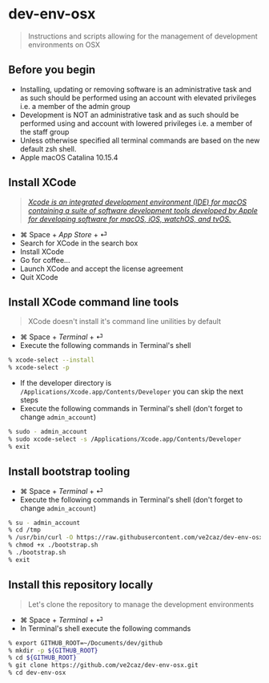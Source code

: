 # dev-env-osx

> Instructions and scripts allowing for the management of development environments on OSX

## Before you begin

- Installing, updating or removing software is an administrative task and as such should be performed using an account with elevated privileges i.e. a member of the admin group
- Development is NOT an administrative task and as such should be performed using and account with lowered privileges i.e. a member of the staff group
- Unless otherwise specified all terminal commands are based on the new default zsh shell.
- Apple macOS Catalina 10.15.4

## Install XCode

> *[Xcode is an integrated development environment (IDE) for macOS containing a suite of software development tools developed by Apple for developing software for macOS, iOS, watchOS, and tvOS.](https://en.wikipedia.org/wiki/Xcode)*

- ⌘ Space + *App Store* + ⏎
- Search for XCode in the search box
- Install XCode
- Go for coffee...
- Launch XCode and accept the license agreement
- Quit XCode

## Install XCode command line tools

> XCode doesn't install it's command line unilities by default

- ⌘ Space + *Terminal* + ⏎
- Execute the following commands in Terminal's shell

```zsh
% xcode-select --install
% xcode-select -p
```

- If the developer directory is `/Applications/Xcode.app/Contents/Developer` you can skip the next steps
- Execute the following commands in Terminal's shell (don't forget to change `admin_account`)

```zsh
% sudo - admin_account
% sudo xcode-select -s /Applications/Xcode.app/Contents/Developer
% exit
```

## Install bootstrap tooling

- ⌘ Space + *Terminal* + ⏎
- Execute the following commands in Terminal's shell (don't forget to change `admin_account`)

```zsh
% su - admin_account
% cd /tmp
% /usr/bin/curl -O https://raw.githubusercontent.com/ve2caz/dev-env-osx/master/scripts/bootstrap.sh
% chmod +x ./bootstrap.sh
% ./bootstrap.sh
% exit
```

## Install this repository locally

> Let's clone the repository to manage the development environments

- ⌘ Space + *Terminal* + ⏎
- In Terminal's shell execute the following commands

```bash
% export GITHUB_ROOT=~/Documents/dev/github
% mkdir -p ${GITHUB_ROOT}
% cd ${GITHUB_ROOT}
% git clone https://github.com/ve2caz/dev-env-osx.git
% cd dev-env-osx
```
